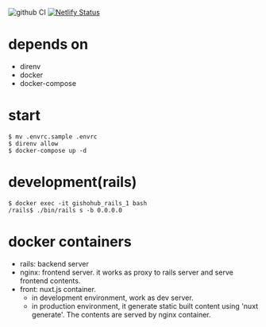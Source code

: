 ![github CI](https://github.com/mogya/gisyohub/workflows/on_push/badge.svg)
[![Netlify Status](https://api.netlify.com/api/v1/badges/8b52b510-0548-49e3-b011-639d3938ac11/deploy-status)](https://app.netlify.com/sites/gisyohub/deploys)

# depends on

- direnv
- docker
- docker-compose

# start

```
$ mv .envrc.sample .envrc
$ direnv allow
$ docker-compose up -d
```

# development(rails)

```
$ docker exec -it gishohub_rails_1 bash
/rails$ ./bin/rails s -b 0.0.0.0
```

# docker containers

- rails: backend server
- nginx: frontend server. it works as proxy to rails server and serve frontend contents.
- front: nuxt.js container. 
  - in development environment, work as dev server.
  - in production environment, it generate static built content using 'nuxt generate'. The contents are served by nginx container.

